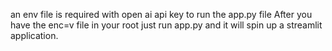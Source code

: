 an env file is required with open ai api key to run the app.py file 
After you have the enc=v file in your root just run app.py and it will spin up a streamlit application.
